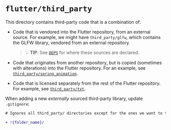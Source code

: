 # `flutter/third_party`

This directory contains third-party code that is a combination of:

- Code that is vendored into the Flutter repository, from an external source.
  For example, we might have `third_party/glfw`, which contains the GLFW
  library, vendored from an external repository.

  > 💡 **TIP**: See [`DEPS`](../DEPS) for where these sources are declared.

- Code that originates from another repository, but is copied (sometimes with
  alterations) into the Flutter repository. For an example, see
  [`third_party/spring_animation`](spring_animation/README.md).

- Code that is licensed separately from the rest of the Flutter repository.
  For example, see [`third_party/txt`](txt/).

When adding a new _externally_ sourced third-party library, update `.gitignore`:

```diff
# Ignores all third_party/ directories except for the ones we want to track.

+ !{folder_name}/
```
